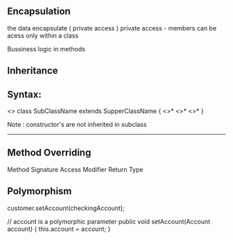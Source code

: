 Encapsulation
-

the data encapsulate ( private access )
private access - members can be acess only within a class

Bussiness logic in methods

Inheritance
-

Syntax:
-
<<modifier>> class SubClassName extends SupperClassName {
	<<field>>*
	<<constructor>>*
	<<method>>*
}

Note : constructor's are not inherited in subclass

---

Method Overriding
-
Method Signature
Access Modifier
Return Type

Polymorphism
-
customer.setAccount(checkingAccount);

// account is a polymorphic parameter
public void setAccount(Account account) {
		this.account = account;
	}
